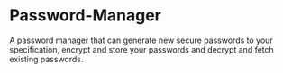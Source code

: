 # Password-Manager
A password manager that can generate new secure passwords to your specification, encrypt and store your passwords and decrypt and fetch existing passwords.
